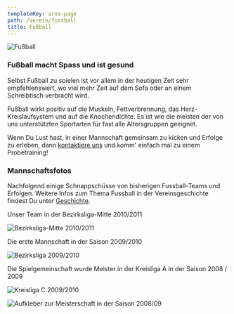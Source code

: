```yaml
---
templateKey: area-page
path: /verein/fussball
title: Fußball
---
```

![Fußball](/img/fussball-grid.jpg)

### Fußball macht Spass und ist gesund

Selbst Fußball zu spielen ist vor allem in der heutigen Zeit sehr empfehlenswert, wo viel mehr Zeit auf dem Sofa oder an einem Schreibtisch verbracht wird.

Fußball wirkt positiv auf die Muskeln, Fettverbrennung, das Herz-Kreislaufsystem und auf die Knochendichte. Es ist wie die meisten der von uns unterstützten Sportarten für fast alle Altersgruppen geeignet.

Wenn Du Lust hast, in einer Mannschaft gemeinsam zu kicken und Erfolge zu erleben, dann [kontaktiere uns](/kontakt) und komm' einfach mal zu einem Probetraining!

### Mannschaftsfotos

Nachfolgend einige Schnappschüsse von bisherigen Fussball-Teams und Erfolgen. Weitere Infos zum Thema Fussball in der Vereinsgeschichte findest Du unter [Geschichte](/verein/geschichte).

Unser Team in der Bezirksliga-Mitte 2010/2011

![Bezirksliga-Mitte 2010/2011](/img/mannschaftsfoto-2011.jpg "Bezirksliga-Mitte 2010/2011")

Die erste Mannschaft in der Saison 2009/2010

![Bezirksliga 2009/2010](/img/mannschaftsfoto_800x600_02.jpg)

Die Spielgemeinschaft wurde Meister in der Kreisliga A in der Saison 2008 / 2009

![Kreisliga C 2009/2010](/img/mannschaftsfoto-2_800x600.jpg "Kreisliga C 2009/2010")

![Aufkleber zur Meisterschaft in der Saison 2008/09](/img/meisterbanner_01.jpg "Meister in der Saison 2008/09")